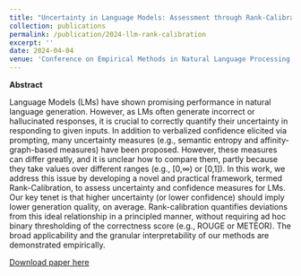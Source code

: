```yaml
---
title: "Uncertainty in Language Models: Assessment through Rank-Calibration"
collection: publications
permalink: /publication/2024-llm-rank-calibration
excerpt: ''
date: 2024-04-04
venue: 'Conference on Empirical Methods in Natural Language Processing, 2024'
---
```


**Abstract**

Language Models (LMs) have shown promising performance in natural language generation. However, as LMs often generate incorrect or hallucinated responses, it is crucial to correctly quantify their uncertainty in responding to given inputs. In addition to verbalized confidence elicited via prompting, many uncertainty measures (e.g., semantic entropy and affinity-graph-based measures) have been proposed. However, these measures can differ greatly, and it is unclear how to compare them, partly because they take values over different ranges (e.g., [0,∞) or [0,1]). In this work, we address this issue by developing a novel and practical framework, termed Rank-Calibration, to assess uncertainty and confidence measures for LMs. Our key tenet is that higher uncertainty (or lower confidence) should imply lower generation quality, on average. Rank-calibration quantifies deviations from this ideal relationship in a principled manner, without requiring ad hoc binary thresholding of the correctness score (e.g., ROUGE or METEOR). The broad applicability and the granular interpretability of our methods are demonstrated empirically. 


[Download paper here](https://arxiv.org/pdf/2404.03163.pdf)